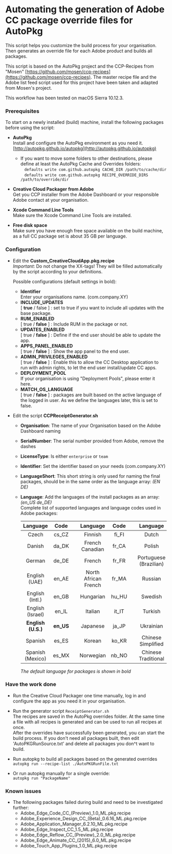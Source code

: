 # Automating the generation of Adobe CC package override files for AutoPkg
  
This script helps you customize the build process for your organisation.
Then generates an override file for each Adobe product and builds all packages.

This script is based on the AutoPkg project and the CCP-Recipes from "Mosen" [https://github.com/mosen/ccp-recipes](https://github.com/mosen/ccp-recipes). The master recipe file and the Adobe list feed script used for this project have been taken and adapted from Mosen's project.

This workflow has been tested on macOS Sierra 10.12.3.

### Prerequisites

To start on a newly installed (build) machine, install the following packages before using the script:

- __AutoPkg__  
Install and configure the AutoPkg environment as you need it. [http://autopkg.github.io/autopkg](http://autopkg.github.io/autopkg)  
  - If you want to move some folders to other destinations, please define at least the AutoPkg Cache and Overrides folders:  
    `defaults write com.github.autopkg CACHE_DIR /path/to/cache/dir`  
    `defaults write com.github.autopkg RECIPE_OVERRIDE_DIRS /path/to/override/dir`
    
- __Creative Cloud Packager from Adobe__  
Get you CCP installer from the Adobe Dashboard or your responsible Adobe contact at your organisation.

- __Xcode Command Line Tools__  
Make sure the Xcode Command Line Tools are installed.

- __Free disk space__  
Make sure you have enough free space available on the build machine, as a full CC package set is about 35 GB per language.

### Configuration	
- Edit the __Custom_CreativeCloudApp.pkg.recipe__  
_Important_: Do not change the XX-tags! They will be filled automatically by the script according to your definitions.

    Possible configurations (default settings in bold):
    - __Identifier__  
Enter your organisations name. (com.company.XY)
    - __INCLUDE_UPDATES__  
[ __true__ / false ] : set to true if you want to include all updates with the base package.
    - __RUM_ENABLED__  
[ true / __false__ ] : Include RUM in the package or not.
    - __UPDATES_ENABLED__  
[ true / __false__ ] : Define if the end user should be able to update the app.
    - __APPS_PANEL_ENABLED__  
[ true / __false__ ] : Show the app panel to the end user.
    - __ADMIN_PRIVILEGES_ENABLED__  
[ true / __false__ ] : Enable this to allow the CC Desktop application to run with admin rights, to let the end user install/update CC apps.
    - __DEPLOYMENT_POOL__  
If your organisation is using "Deployment Pools", please enter it here.
    - __MATCH_OS_LANGUAGE__  
[ true / __false__ ] : packages are built based on the active language of the logged in user. As we define the languages later, this is set to false.

- Edit the script __CCPReceiptGenerator.sh__  
    - __Organisation__: The name of your Organisation based on the Adobe Dashboard naming  
    - __SerialNumber__: The serial number provided from Adobe, remove the dashes  
    - __LicenseType__: Is either `enterprise` or `team`  
    - __Identifier__: Set the identifier based on your needs (com.company.XY)  
    - __LanguageShort__: This short string is only used for naming the final packages, should be in the same order as the language array: *(EN DE)*
    - __Language__: Add the languages of the install packages as an array: *(en_US de_DE)*  
    Complete list of supported languages and language codes used in Adobe packages:  

		| Language | Code |   | Language | Code |   | Language | Code |
		| :---: | :---: |:---:| :---: | :---: |:---:| :---: | :---: |
		| Czech | cs_CZ |   | Finnish | fi_FI |   | Dutch | nl_NL |
		| Danish | da_DK |   | French Canadian | fr_CA |   | Polish  | pl_PL |
		| German | de_DE |   | French | fr_FR |   | Portuguese (Brazilian) | pt_BR |
		| English (UAE) | en_AE |   | North African French | fr_MA |   | Russian | ru_RU |
		| English (Intl.) | en_GB |   | Hungarian | hu_HU |   | Swedish | sv_SE |
		| English (Israel) | en_IL |   | Italian | it_IT |   | Turkish | tr_TR |
		| **English (U.S.)** | **en_US** |   | Japanese | ja_JP |   | Ukrainian | uk_UA |
		| Spanish | es_ES |   | Korean | ko_KR |   | Chinese Simplified | zh_CN |
		| Spanish (Mexico) | es_MX |   | Norwegian | nb_NO |   | Chinese Traditional | zh_TW |
		_The default language for packages is shown in bold_



### Have the work done
- Run the Creative Cloud Packager one time manually, log in and configure the app as you need it in your organisation.

- Run the generator script `ReceiptGenerator.sh`  
The recipes are saved in the AutoPkg overrides folder. At the same time
a file with all recipes is generated and can be used to run all recipes at once.  
After the overrides have successfully been generated, you can start the build process. If you don't need all packages built, then edit 'AutoPKGRunSource.txt' and delete all packages you don^t want to build.

- Run autopkg to build all packages based on the generated overrides  
`autopkg run --recipe-list ./AutoPKGRunFile.txt` 

- Or run autopkg manually for a single override:  
`autopkg run "PackageName"`


### Known issues
- The following packages failed during build and need to be investigated further:
  - Adobe_Edge_Code_CC_(Preview)_1.0_ML.pkg.recipe
  - Adobe_Experience_Design_CC_(Beta)_0.6.16_ML.pkg.recipe
  - Adobe_Application_Manager_6.2.10_ML.pkg.recipe
  - Adobe_Edge_Inspect_CC_1.5_ML.pkg.recipe
  - Adobe_Edge_Reflow_CC_(Preview)_2.0_ML.pkg.recipe
  - Adobe_Edge_Animate_CC_(2015)_6.0_ML.pkg.recipe
  - Adobe_Touch_App_Plugins_1.0_ML.pkg.recipe
